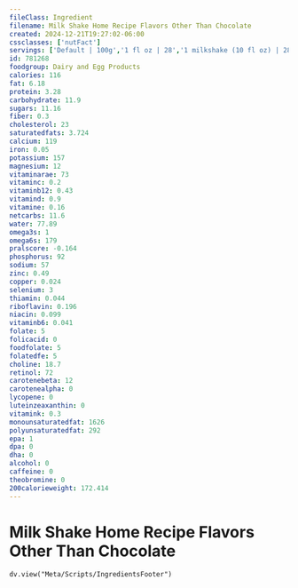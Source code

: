 ```yaml
---
fileClass: Ingredient
filename: Milk Shake Home Recipe Flavors Other Than Chocolate
created: 2024-12-21T19:27:02-06:00
cssclasses: ['nutFact']
servings: ['Default | 100g','1 fl oz | 28','1 milkshake (10 fl oz) | 280','1 cup | 224']
id: 781268
foodgroup: Dairy and Egg Products 
calories: 116
fat: 6.18
protein: 3.28
carbohydrate: 11.9
sugars: 11.16
fiber: 0.3
cholesterol: 23
saturatedfats: 3.724
calcium: 119
iron: 0.05
potassium: 157
magnesium: 12
vitaminarae: 73
vitaminc: 0.2
vitaminb12: 0.43
vitamind: 0.9
vitamine: 0.16
netcarbs: 11.6
water: 77.89
omega3s: 1
omega6s: 179
pralscore: -0.164
phosphorus: 92
sodium: 57
zinc: 0.49
copper: 0.024
selenium: 3
thiamin: 0.044
riboflavin: 0.196
niacin: 0.099
vitaminb6: 0.041
folate: 5
folicacid: 0
foodfolate: 5
folatedfe: 5
choline: 18.7
retinol: 72
carotenebeta: 12
carotenealpha: 0
lycopene: 0
luteinzeaxanthin: 0
vitamink: 0.3
monounsaturatedfat: 1626
polyunsaturatedfat: 292
epa: 1
dpa: 0
dha: 0
alcohol: 0
caffeine: 0
theobromine: 0
200calorieweight: 172.414
---
```


# Milk Shake Home Recipe Flavors Other Than Chocolate

```dataviewjs
dv.view("Meta/Scripts/IngredientsFooter")
```